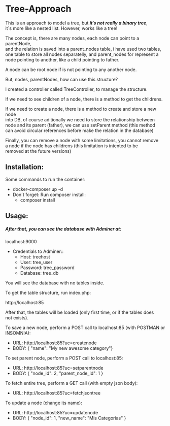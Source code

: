 # Tree-Approach  
  
This is an approach to model a tree, but ***it´s not really a binary tree***,   
it´s more like a nested list. However, works like a tree!  
  
The concept is, there are many nodes, each node can point to a parentNode,  
and the relation is saved into a parent_nodes table, i have used two tables,  
one table to store all nodes separatelly, and parent_nodes for represent a  
node pointing to another, like a child pointing to father.  

A node can be root node if is not pointing to any another node.  
  
But, nodes, parentNodes, how can use this structure?  
  
I created a controller called TreeController, to manage the structure.  
  
If we need to see children of a node, there is a method to get the childrens.  
  
If we need to create a node, there is a method to create and store a new node  
into DB, of course aditionally we need to store the relationship between  
 node and its parent (father), we can use setParent method (this method   
can avoid circular references before make the relation in the database)  

Finally, you can remove a node with some limitations, you cannot remove  
 a node if the node has childrens (this limitation is intented to be   
removed at the future versions)  
  
  
## Installation:

Some commands to run the container:  

+ docker-composer up -d
+ Don´t forget: Run composer install:
    + composer install

## Usage:  

##### After that, you can see the database with Adminer at:  

localhost:9000  

+ Credentials to Adminer::  
    + Host: treehost  
    + User: tree_user  
    + Password: tree_password  
    + Database: tree_db  
 
  
You will see the database with no tables inside.  

To get the table structure, run index.php:  
  
http://localhost:85  
  
After that, the tables will be loaded (only first time, or if the tables does  
not exists).  
  
To save a new node, perform a POST call to localhost:85 (with POSTMAN or INSOMNIA):    

+ URL: http://localhost:85?uc=createnode
+ BODY: { "name": "My new awesome category"}

To set parent node, perform a POST call to localhost:85:

+ URL: http://localhost:85?uc=setparentnode
+ BODY: { "node_id": 2, "parent_node_id": 1 }

To fetch entire tree, perform a GET call (with empty json body):

+ URL: http://localhost:85?uc=fetchjsontree

To update a node (change its name):

+ URL: http://localhost:85?uc=updatenode
+ BODY: { "node_id": 1, "new_name": "Mis Categorias" }


